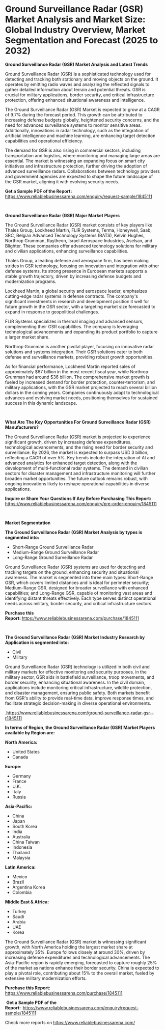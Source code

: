 <p><h1>Ground Surveillance Radar (GSR) Market Analysis and Market Size: Global Industry Overview, Market Segmentation and Forecast (2025 to 2032)</h1></p><p><strong>Ground Surveillance Radar (GSR) Market Analysis and Latest Trends</strong></p>
<p><p>Ground Surveillance Radar (GSR) is a sophisticated technology used for detecting and tracking both stationary and moving objects on the ground. It operates by emitting radio waves and analyzing the reflected signals to gather detailed information about terrain and potential threats. GSR is crucial for military applications, border security, and critical infrastructure protection, offering enhanced situational awareness and intelligence.</p><p>The Ground Surveillance Radar (GSR) Market is expected to grow at a CAGR of 9.7% during the forecast period. This growth can be attributed to increasing defense budgets globally, heightened security concerns, and the need for advanced surveillance systems to monitor sensitive areas. Additionally, innovations in radar technology, such as the integration of artificial intelligence and machine learning, are enhancing target detection capabilities and operational efficiency. </p><p>The demand for GSR is also rising in commercial sectors, including transportation and logistics, where monitoring and managing large areas are essential. The market is witnessing an expanding focus on smart city initiatives and infrastructure protection, further driving the adoption of advanced surveillance radars. Collaborations between technology providers and government agencies are expected to shape the future landscape of the GSR market, aligning it with evolving security needs.</p></p>
<p><strong>Get a Sample PDF of the Report:&nbsp;</strong> <a href="https://www.reliablebusinessarena.com/enquiry/request-sample/1845111?utm_campaign=2796&utm_medium=2&utm_source=Github&utm_content=ia&utm_term=28022025&utm_id=ground-surveillance-radar-gsr">https://www.reliablebusinessarena.com/enquiry/request-sample/1845111</a></p>
<p>&nbsp;</p>
<p><strong>Ground Surveillance Radar (GSR) Major Market Players</strong></p>
<p><p>The Ground Surveillance Radar (GSR) market consists of key players like Thales Group, Lockheed Martin, FLIR Systems, Terma, Honeywell, Saab, SRC, Belgian Advanced Technology Systems (BATS), Kelvin Hughes, Northrop Grumman, Raytheon, Israel Aerospace Industries, Aselsan, and Blighter. These companies offer advanced technology solutions for military and civilian applications, enhancing surveillance capabilities.</p><p>Thales Group, a leading defense and aerospace firm, has been making strides in GSR technology, focusing on innovation and integration with other defense systems. Its strong presence in European markets supports a stable growth trajectory, driven by increasing defense budgets and modernization programs.</p><p>Lockheed Martin, a global security and aerospace leader, emphasizes cutting-edge radar systems in defense contracts. The company's significant investments in research and development position it well for future growth in the GSR sector, with a targeting market size forecasted to expand in response to geopolitical challenges.</p><p>FLIR Systems specializes in thermal imaging and advanced sensors, complementing their GSR capabilities. The company is leveraging technological advancements and expanding its product portfolio to capture a larger market share.</p><p>Northrop Grumman is another pivotal player, focusing on innovative radar solutions and systems integration. Their GSR solutions cater to both defense and surveillance markets, providing robust growth opportunities.</p><p>As for financial performance, Lockheed Martin reported sales of approximately $67 billion in the most recent fiscal year, while Northrop Grumman had around $36 billion. The comprehensive market growth is fueled by increased demand for border protection, counter-terrorism, and military applications, with the GSR market projected to reach several billion dollars in the coming years. Companies continuously adapt to technological advances and evolving market needs, positioning themselves for sustained success in this dynamic landscape.</p></p>
<p>&nbsp;</p>
<p><strong>What Are The Key Opportunities For Ground Surveillance Radar (GSR) Manufacturers?</strong></p>
<p><p>The Ground Surveillance Radar (GSR) market is projected to experience significant growth, driven by increasing defense expenditures, technological advancements, and the rising need for border security and surveillance. By 2026, the market is expected to surpass USD 3 billion, reflecting a CAGR of over 5%. Key trends include the integration of AI and advanced analytics for enhanced target detection, along with the development of multi-functional radar systems. The demand in civilian sectors for disaster management and infrastructure monitoring will further broaden market opportunities. The future outlook remains robust, with ongoing innovations likely to reshape operational capabilities in diverse applications.</p></p>
<p><strong>Inquire or Share Your Questions If Any Before Purchasing This Report:</strong> <a href="https://www.reliablebusinessarena.com/enquiry/pre-order-enquiry/1845111?utm_campaign=2796&utm_medium=2&utm_source=Github&utm_content=ia&utm_term=28022025&utm_id=ground-surveillance-radar-gsr">https://www.reliablebusinessarena.com/enquiry/pre-order-enquiry/1845111</a></p>
<p>&nbsp;</p>
<p><strong>Market Segmentation</strong></p>
<p><strong>The Ground Surveillance Radar (GSR) Market Analysis by types is segmented into:</strong></p>
<p><ul><li>Short-Range Ground Surveillance Radar</li><li>Medium-Range Ground Surveillance Radar</li><li>Long-Range Ground Surveillance Radar</li></ul></p>
<p><p>Ground Surveillance Radar (GSR) systems are used for detecting and tracking targets on the ground, enhancing security and situational awareness. The market is segmented into three main types: Short-Range GSR, which covers limited distances and is ideal for perimeter security; Medium-Range GSR, designed for broader surveillance with enhanced capabilities; and Long-Range GSR, capable of monitoring vast areas and identifying distant threats effectively. Each type serves distinct operational needs across military, border security, and critical infrastructure sectors.</p></p>
<p><strong>Purchase this Report:&nbsp;</strong><a href="https://www.reliablebusinessarena.com/purchase/1845111?utm_campaign=2796&utm_medium=2&utm_source=Github&utm_content=ia&utm_term=28022025&utm_id=ground-surveillance-radar-gsr">https://www.reliablebusinessarena.com/purchase/1845111</a></p>
<p>&nbsp;</p>
<p><strong>The Ground Surveillance Radar (GSR) Market Industry Research by Application is segmented into:</strong></p>
<p><ul><li>Civil</li><li>Military</li></ul></p>
<p><p>Ground Surveillance Radar (GSR) technology is utilized in both civil and military markets for effective monitoring and security purposes. In the military sector, GSR aids in battlefield surveillance, troop movements, and border security, enhancing situational awareness. In the civil domain, applications include monitoring critical infrastructure, wildlife protection, and disaster management, ensuring public safety. Both markets benefit from GSR's ability to provide real-time data, improve response times, and facilitate strategic decision-making in diverse operational environments.</p></p>
<p><a href="https://www.reliablebusinessarena.com/ground-surveillance-radar-gsr--r1845111?utm_campaign=2796&utm_medium=2&utm_source=Github&utm_content=ia&utm_term=28022025&utm_id=ground-surveillance-radar-gsr">&nbsp;https://www.reliablebusinessarena.com/ground-surveillance-radar-gsr--r1845111</a></p>
<p><strong>In terms of Region, the Ground Surveillance Radar (GSR) Market Players available by Region are:</strong></p>
<p>
    <p> <strong> North America: </strong>
        <ul>
            <li>United States</li>
            <li>Canada</li>
        </ul>
        </p> 
    <p> <strong> Europe: </strong>
        <ul>
            <li>Germany</li>
            <li>France</li>
            <li>U.K.</li>
            <li>Italy</li>
            <li>Russia</li>
        </ul>
        </p> 
    <p> <strong> Asia-Pacific: </strong>
        <ul>
            <li>China</li>
            <li>Japan</li>
            <li>South Korea</li>
            <li>India</li>
            <li>Australia</li>
            <li>China Taiwan</li>
            <li>Indonesia</li>
            <li>Thailand</li>
            <li>Malaysia</li>
        </ul>
        </p> 
    <p> <strong> Latin America: </strong>
        <ul>
            <li>Mexico</li>
            <li>Brazil</li>
            <li>Argentina Korea</li>
            <li>Colombia</li>
        </ul>
        </p> 
    <p> <strong> Middle East & Africa: </strong>
        <ul>
            <li>Turkey</li>
            <li>Saudi</li>
            <li>Arabia</li>
            <li>UAE</li>
            <li>Korea</li>
        </ul>
    </p>
    </p>
<p><p>The Ground Surveillance Radar (GSR) market is witnessing significant growth, with North America holding the largest market share at approximately 35%. Europe follows closely at around 30%, driven by increasing defense expenditures and technological advancements. The Asia-Pacific region is rapidly emerging, forecasted to capture roughly 25% of the market as nations enhance their border security. China is expected to play a pivotal role, contributing about 15% to the overall market, fueled by extensive military modernization efforts.</p></p>
<p><strong>Purchase this Report: </strong><a href="https://www.reliablebusinessarena.com/purchase/1845111?utm_campaign=2796&utm_medium=2&utm_source=Github&utm_content=ia&utm_term=28022025&utm_id=ground-surveillance-radar-gsr">https://www.reliablebusinessarena.com/purchase/1845111</a></p>
<p>&nbsp;<strong>Get a Sample PDF of the Report:&nbsp;&nbsp;</strong><a href="https://www.reliablebusinessarena.com/enquiry/request-sample/1845111?utm_campaign=2796&utm_medium=2&utm_source=Github&utm_content=ia&utm_term=28022025&utm_id=ground-surveillance-radar-gsr">https://www.reliablebusinessarena.com/enquiry/request-sample/1845111</a></p>
<p><strong></strong></p>
<p>Check more reports on <a href="https://www.reliablebusinessarena.com/?utm_campaign=2796&utm_medium=2&utm_source=Github&utm_content=ia&utm_term=28022025&utm_id=ground-surveillance-radar-gsr">https://www.reliablebusinessarena.com/</a></p>